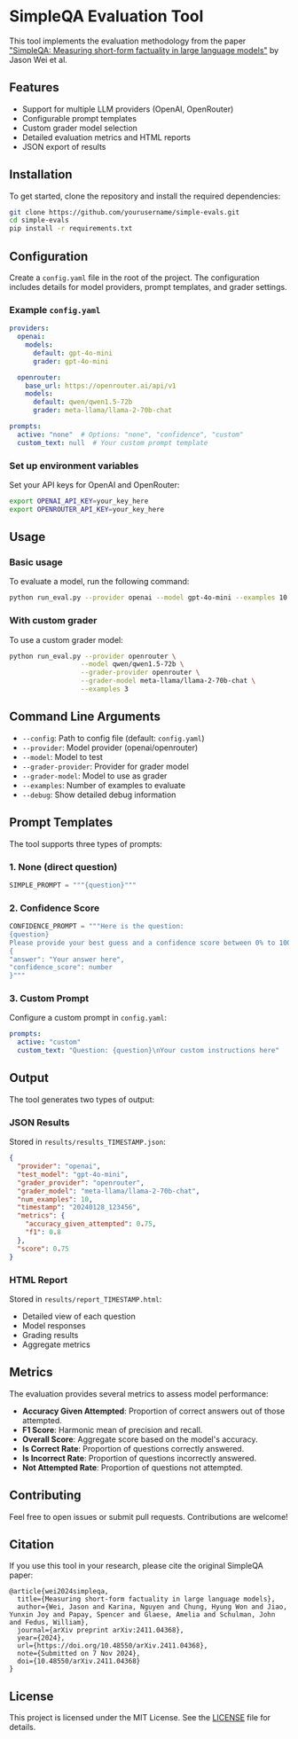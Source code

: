 # SimpleQA Evaluation Tool

This tool implements the evaluation methodology from the paper ["SimpleQA: Measuring short-form factuality in large language models"](https://arxiv.org/abs/2304.07513) by Jason Wei et al.

## Features

- Support for multiple LLM providers (OpenAI, OpenRouter)
- Configurable prompt templates
- Custom grader model selection
- Detailed evaluation metrics and HTML reports
- JSON export of results

## Installation

To get started, clone the repository and install the required dependencies:

```bash
git clone https://github.com/yourusername/simple-evals.git
cd simple-evals
pip install -r requirements.txt
```

## Configuration

Create a `config.yaml` file in the root of the project. The configuration includes details for model providers, prompt templates, and grader settings.

### Example `config.yaml`

```yaml
providers:
  openai:
    models:
      default: gpt-4o-mini
      grader: gpt-4o-mini

  openrouter:
    base_url: https://openrouter.ai/api/v1
    models:
      default: qwen/qwen1.5-72b
      grader: meta-llama/llama-2-70b-chat

prompts:
  active: "none"  # Options: "none", "confidence", "custom"
  custom_text: null  # Your custom prompt template
```

### Set up environment variables

Set your API keys for OpenAI and OpenRouter:

```bash
export OPENAI_API_KEY=your_key_here
export OPENROUTER_API_KEY=your_key_here
```

## Usage

### Basic usage

To evaluate a model, run the following command:

```bash
python run_eval.py --provider openai --model gpt-4o-mini --examples 10
```

### With custom grader

To use a custom grader model:

```bash
python run_eval.py --provider openrouter \
                  --model qwen/qwen1.5-72b \
                  --grader-provider openrouter \
                  --grader-model meta-llama/llama-2-70b-chat \
                  --examples 3
```

## Command Line Arguments

- `--config`: Path to config file (default: `config.yaml`)
- `--provider`: Model provider (openai/openrouter)
- `--model`: Model to test
- `--grader-provider`: Provider for grader model
- `--grader-model`: Model to use as grader
- `--examples`: Number of examples to evaluate
- `--debug`: Show detailed debug information

## Prompt Templates

The tool supports three types of prompts:

### 1. None (direct question)

```python
SIMPLE_PROMPT = """{question}"""
```

### 2. Confidence Score

```python
CONFIDENCE_PROMPT = """Here is the question:
{question}
Please provide your best guess and a confidence score between 0% to 100% in the following JSON format:
{
"answer": "Your answer here",
"confidence_score": number
}"""
```

### 3. Custom Prompt

Configure a custom prompt in `config.yaml`:

```yaml
prompts:
  active: "custom"
  custom_text: "Question: {question}\nYour custom instructions here"
```

## Output

The tool generates two types of output:

### JSON Results

Stored in `results/results_TIMESTAMP.json`:

```json
{
  "provider": "openai",
  "test_model": "gpt-4o-mini",
  "grader_provider": "openrouter",
  "grader_model": "meta-llama/llama-2-70b-chat",
  "num_examples": 10,
  "timestamp": "20240128_123456",
  "metrics": {
    "accuracy_given_attempted": 0.75,
    "f1": 0.8
  },
  "score": 0.75
}
```

### HTML Report

Stored in `results/report_TIMESTAMP.html`:

- Detailed view of each question
- Model responses
- Grading results
- Aggregate metrics

## Metrics

The evaluation provides several metrics to assess model performance:

- **Accuracy Given Attempted**: Proportion of correct answers out of those attempted.
- **F1 Score**: Harmonic mean of precision and recall.
- **Overall Score**: Aggregate score based on the model's accuracy.
- **Is Correct Rate**: Proportion of questions correctly answered.
- **Is Incorrect Rate**: Proportion of questions incorrectly answered.
- **Not Attempted Rate**: Proportion of questions not attempted.

## Contributing

Feel free to open issues or submit pull requests. Contributions are welcome!

## Citation

If you use this tool in your research, please cite the original SimpleQA paper:

```
@article{wei2024simpleqa,
  title={Measuring short-form factuality in large language models},
  author={Wei, Jason and Karina, Nguyen and Chung, Hyung Won and Jiao, Yunxin Joy and Papay, Spencer and Glaese, Amelia and Schulman, John and Fedus, William},
  journal={arXiv preprint arXiv:2411.04368},
  year={2024},
  url={https://doi.org/10.48550/arXiv.2411.04368},
  note={Submitted on 7 Nov 2024},
  doi={10.48550/arXiv.2411.04368}
}
```

## License

This project is licensed under the MIT License. See the [LICENSE](LICENSE) file for details.


